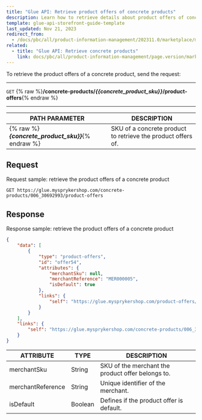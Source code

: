 ```yaml
---
title: "Glue API: Retrieve product offers of concrete products"
description: Learn how to retrieve details about product offers of concrete products via Spryker Glue API for your Marketplace Projects. 
template: glue-api-storefront-guide-template
last_updated: Nov 21, 2023
redirect_from:
  - /docs/pbc/all/product-information-management/202311.0/marketplace/manage-using-glue-api/retrieve-product-offers-of-concrete-products.html
related:
  - title: "Glue API: Retrieve concrete products"
    link: docs/pbc/all/product-information-management/page.version/marketplace/manage-using-glue-api/glue-api-retrieve-concrete-products.html
---
```



To retrieve the product offers of a concrete product, send the request:

***
`GET` {% raw %}**/concrete-products/*{{concrete_product_sku}}*/product-offers**{% endraw %}
***

| PATH PARAMETER | DESCRIPTION |
| ------------- | ---------------------- |
| {% raw %}***{concrete_product_sku}}***{% endraw %}  | SKU of a concrete product to retrieve the product offers of. |

## Request

Request sample: retrieve the product offers of a concrete product

`GET https://glue.mysprykershop.com/concrete-products/006_30692993/product-offers`

## Response

Response sample: retrieve the product offers of a concrete product

```json
{
    "data": [
        {
            "type": "product-offers",
            "id": "offer54",
            "attributes": {
                "merchantSku": null,
                "merchantReference": "MER000005",
                "isDefault": true
            },
            "links": {
                "self": "https://glue.mysprykershop.com/product-offers/offer54"
            }
        }
    ],
    "links": {
        "self": "https://glue.mysprykershop.com/concrete-products/006_30692993/product-offers"
    }
}
```

| ATTRIBUTE | TYPE | DESCRIPTION |
| --------------------- | ----------- | --------------------- |
| merchantSku       | String  | SKU of the merchant the product offer belongs to.   |
| merchantReference | String  | Unique identifier of the merchant. |
| isDefault         | Boolean | Defines if the product offer is default.  |
